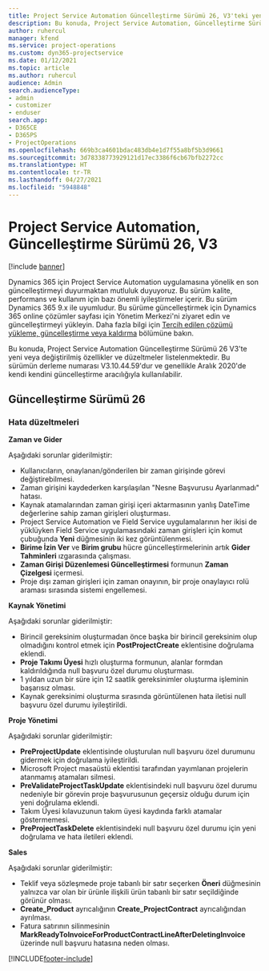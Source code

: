 ```yaml
---
title: Project Service Automation Güncelleştirme Sürümü 26, V3'teki yenilikler veya değişiklikler
description: Bu konuda, Project Service Automation, Güncelleştirme Sürümü 26, V3'teki özellikler ve düzeltmeler listelenir.
author: ruhercul
manager: kfend
ms.service: project-operations
ms.custom: dyn365-projectservice
ms.date: 01/12/2021
ms.topic: article
ms.author: ruhercul
audience: Admin
search.audienceType:
- admin
- customizer
- enduser
search.app:
- D365CE
- D365PS
- ProjectOperations
ms.openlocfilehash: 669b3ca4601bdac483db4e1d7f55a8bf5b3d9661
ms.sourcegitcommit: 3d78338773929121d17ec3386f6cb67bfb2272cc
ms.translationtype: HT
ms.contentlocale: tr-TR
ms.lasthandoff: 04/27/2021
ms.locfileid: "5948848"
---
```

# <a name="project-service-automation-update-release-26-v3"></a>Project Service Automation, Güncelleştirme Sürümü 26, V3

[!include [banner](../includes/psa-now-project-operations.md)]

Dynamics 365 için Project Service Automation uygulamasına yönelik en son güncelleştirmeyi duyurmaktan mutluluk duyuyoruz. Bu sürüm kalite, performans ve kullanım için bazı önemli iyileştirmeler içerir. Bu sürüm Dynamics 365 9.x ile uyumludur. Bu sürüme güncelleştirmek için Dynamics 365 online çözümler sayfası için Yönetim Merkezi'ni ziyaret edin ve güncelleştirmeyi yükleyin. Daha fazla bilgi için [Tercih edilen çözümü yükleme, güncelleştirme veya kaldırma](/power-platform/admin/install-remove-preferred-solution) bölümüne bakın.

Bu konuda, Project Service Automation Güncelleştirme Sürümü 26 V3'te yeni veya değiştirilmiş özellikler ve düzeltmeler listelenmektedir. Bu sürümün derleme numarası V3.10.44.59'dur ve genellikle Aralık 2020'de kendi kendini güncelleştirme aracılığıyla kullanılabilir.

## <a name="update-release-26"></a>Güncelleştirme Sürümü 26

### <a name="bug-fixes"></a>Hata düzeltmeleri

**Zaman ve Gider**

Aşağıdaki sorunlar giderilmiştir:

- Kullanıcıların, onaylanan/gönderilen bir zaman girişinde görevi değiştirebilmesi.
- Zaman girişini kaydederken karşılaşılan "Nesne Başvurusu Ayarlanmadı" hatası.
- Kaynak atamalarından zaman girişi içeri aktarmasının yanlış DateTime değerlerine sahip zaman girişleri oluşturması.
- Project Service Automation ve Field Service uygulamalarının her ikisi de yüklüyken Field Service uygulamasındaki zaman girişleri için komut çubuğunda **Yeni** düğmesinin iki kez görüntülenmesi.
- **Birime İzin Ver** ve **Birim grubu** hücre güncelleştirmelerinin artık **Gider Tahminleri** ızgarasında çalışması.
- **Zaman Girişi Düzenlemesi Güncelleştirmesi** formunun **Zaman Çizelgesi** içermesi.
- Proje dışı zaman girişleri için zaman onayının, bir proje onaylayıcı rolü araması sırasında sistemi engellemesi.

**Kaynak Yönetimi**

Aşağıdaki sorunlar giderilmiştir:

- Birincil gereksinim oluşturmadan önce başka bir birincil gereksinim olup olmadığını kontrol etmek için **PostProjectCreate** eklentisine doğrulama eklendi.
- **Proje Takımı Üyesi** hızlı oluşturma formunun, alanlar formdan kaldırıldığında null başvuru özel durumu oluşturması.
- 1 yıldan uzun bir süre için 12 saatlik gereksinimler oluşturma işleminin başarısız olması.
- Kaynak gereksinimi oluşturma sırasında görüntülenen hata iletisi null başvuru özel durumu iyileştirildi.

**Proje Yönetimi**

Aşağıdaki sorunlar giderilmiştir:

- **PreProjectUpdate** eklentisinde oluşturulan null başvuru özel durumunu gidermek için doğrulama iyileştirildi.
- Microsoft Project masaüstü eklentisi tarafından yayımlanan projelerin atanmamış atamaları silmesi.
- **PreValidateProjectTaskUpdate** eklentisindeki null başvuru özel durumu nedeniyle bir görevin proje başvurusunun geçersiz olduğu durum için yeni doğrulama eklendi.
- Takım Üyesi kılavuzunun takım üyesi kaydında farklı atamalar göstermemesi.
- **PreProjectTaskDelete** eklentisindeki null başvuru özel durumu için yeni doğrulama ve hata iletileri eklendi.

**Sales**

Aşağıdaki sorunlar giderilmiştir:

- Teklif veya sözleşmede proje tabanlı bir satır seçerken **Öneri** düğmesinin yalnızca var olan bir ürünle ilişkili ürün tabanlı bir satır seçildiğinde görünür olması.
- **Create_Product** ayrıcalığının **Create_ProjectContract** ayrıcalığından ayrılması.
- Fatura satırının silinmesinin **MarkReadyToInvoiceForProductContractLineAfterDeletingInvoice** üzerinde null başvuru hatasına neden olması.


[!INCLUDE[footer-include](../includes/footer-banner.md)]